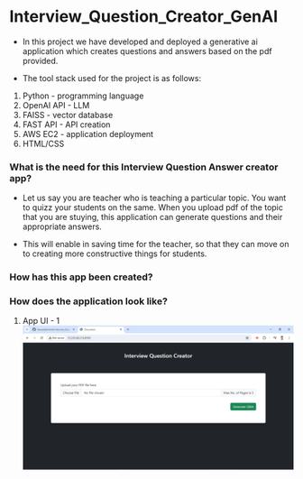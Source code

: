 # Interview_Question_Creator_GenAI
- In this project we have developed and deployed a generative ai application which creates questions and answers based on the pdf provided.

- The tool stack used for the project is as follows:

1. Python - programming language
2. OpenAI API - LLM
3. FAISS - vector database
3. FAST API - API creation
4. AWS EC2 - application deployment
5. HTML/CSS

### What is the need for this Interview Question Answer creator app?
- Let us say you are teacher who is teaching a particular topic. You want to quizz your students on the same. When you upload pdf of the topic that you are stuying, this application can generate questions and their appropriate answers.

- This will enable in saving time for the teacher, so that they can move on to creating more constructive things for students.

### How has this app been created?


### How does the application look like?

1. App UI - 1
   ![AppUI1](https://github.com/therealabhishek/Interview_Question_Creator_GenAI/blob/main/assets/aws_instance.PNG)




